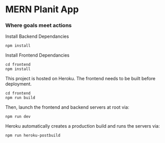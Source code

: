 # MERN Planit App
### Where goals meet actions

Install Backend Dependancies
```
npm install
```
Install Frontend Dependancies
```
cd frontend
npm install
```
This project is hosted on Heroku. The frontend needs to be built before deployment.
```
cd frontend
npm run build
```
Then, launch the frontend and backend servers at root via:
```
npm run dev
```

Heroku automatically creates a production build and runs the servers via:
```
npm run heroku-postbuild
```